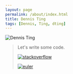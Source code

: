 ```yaml
---
layout: page
permalink: /about/index.html
title: Dennis Ting
tags: [Dennis, Ting, dting]
---
```


<img src="{{ site.url }}/images/page/about/dting.jpg" alt="Dennis Ting">

> Let's write some code.
>
> [![stackoverflow](http://stackoverflow.com/users/flair/635411.png)](http://stackoverflow.com/users/635411/dting)
>
> [![euler](https://projecteuler.net/profile/dting.png)](https://projecteuler.net/)
